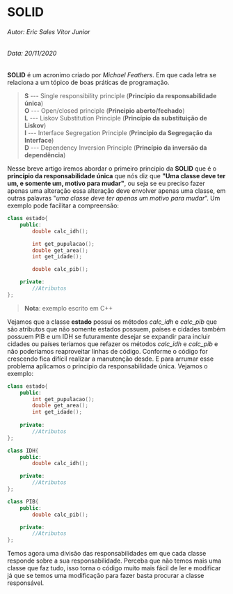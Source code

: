 # SOLID
###### Autor: Eric Sales Vitor Junior
###### Data: 20/11/2020
**SOLID** é um acronimo criado por *Michael Feathers*. Em que cada letra se relaciona a um tópico de boas práticas de programação.
> **S** --- Single responsibility principle (**Princípio da responsabilidade única**)\
> **O** --- Open/closed principle (**Principio aberto/fechado**)\
> **L** --- Liskov Substitution Principle (**Princípio da substituição de Liskov**)\
> **I** --- Interface Segregation Principle (**Princípio da Segregação da Interface**)\
> **D** --- Dependency Inversion Principle (**Princípio da inversão da dependência**)

Nesse breve artigo iremos abordar o primeiro principio da **SOLID** que é o **princípio da responsabilidade única** que nós diz que **"Uma classe deve ter um, e somente um, motivo para mudar"**, ou seja se eu preciso fazer apenas uma alteração essa alteração deve envolver apenas uma classe, em outras palavras "*uma classe deve ter apenas um motivo para mudar*”. Um exemplo pode facilitar a compreensão:

```c++
class estado{
	public:
		double calc_idh();

		int get_pupulacao();
		double get_area();
		int get_idade();

		double calc_pib();

	private:
		//Atributos
};
```
> **Nota**: exemplo escrito em C++

Vejamos que a classe **estado** possui os métodos *calc_idh* e *calc_pib* que são atributos que não somente estados possuem, países e cidades também possuem PIB e um IDH se futuramente desejar se expandir para incluir cidades ou países teríamos que refazer os métodos *calc_idh* e *calc_pib* e não poderíamos reaproveitar linhas de código. Conforme o código for crescendo fica difícil realizar a manutenção desde. E para arrumar esse problema aplicamos o princípio da responsabilidade única. Vejamos o exemplo:

```c++
class estado{
	public:
		int get_pupulacao();
		double get_area();
		int get_idade();
	
	private:
		//Atributos
};

class IDH{
	public:
		double calc_idh();

	private:
		//Atributos
};

class PIB{
	public:
		double calc_pib();

	private:
		//Atributos
};
```
Temos agora uma divisão das responsabilidades em que cada classe responde sobre a sua responsabilidade. Perceba que não temos mais uma classe que faz tudo, isso torna o código muito mais fácil de ler e modificar já que se temos uma modificação para fazer basta procurar a classe responsável.

